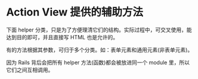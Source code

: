 # Action View 提供的辅助方法

下面 helper 分类，只是为了方便理清它们的结构。实际过程中，可交叉使用，能达到目的即可，并且直接写 HTML 也是允许的。

有的方法根据其参数，可归于多个分类。如：表单元素和通用元素(非表单元素)。

因为 Rails 背后会把所有 helper 方法(函数)都会被放进同一个 module 里，所以它们之间互相调用。
